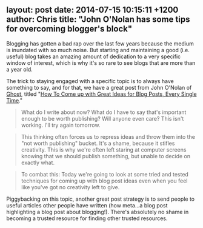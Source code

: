 layout: post
date: 2014-07-15 10:15:11 +1200
author: Chris
title: "John O'Nolan has some tips for overcoming blogger's block"
----

<!-- excerpt -->

Blogging has gotten a bad rap over the last few years because the medium is inundated with so much noise. But starting and maintaining a good (i.e. useful) blog takes an amazing amount of dedication to a very specific window of interest, which is why it's so rare to see blogs that are more than a year old.

The trick to staying engaged with a specific topic is to always have something to say, and for that, we have a great post from John O'Nolan of [Ghost](https://iwantmyname.com/services/blog-hosting/ghost-custom-domain), titled "[How To Come up with Great Ideas for Blog Posts, Every Single Time](http://blog.ghost.org/great-blog-post-ideas/)."

<!-- /excerpt -->

>What do I write about now? What do I have to say that's important enough to be worth publishing? Will anyone even care? This isn't working. I'll try again tomorrow.

>This thinking often forces us to repress ideas and throw them into the "not worth publishing" bucket. It's a shame, because it stifles creativity. This is why we're often left staring at computer screens knowing that we should publish something, but unable to decide on exactly what.

>To combat this: Today we're going to look at some tried and tested techniques for coming up with blog post ideas even when you feel like you've got no creativity left to give.

Piggybacking on this topic, another great post strategy is to send people to useful articles other people have written (how meta...a blog post highlighting a blog post about blogging!). There's absolutely no shame in becoming a trusted resource for finding other trusted resources.